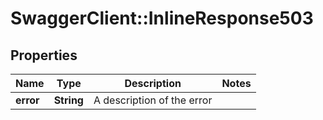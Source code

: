 # SwaggerClient::InlineResponse503

## Properties
Name | Type | Description | Notes
------------ | ------------- | ------------- | -------------
**error** | **String** | A description of the error | 

